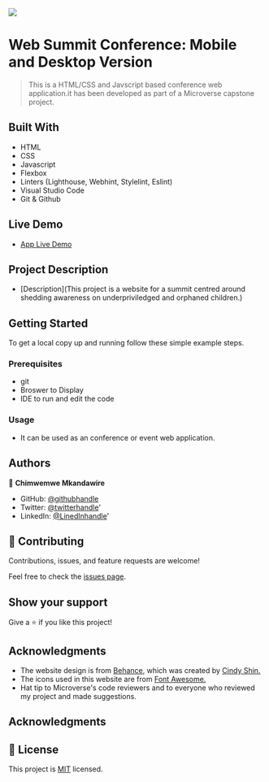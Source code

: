 ![](https://img.shields.io/badge/Microverse-blueviolet) 

# Web Summit Conference: Mobile and Desktop Version

> This is a HTML/CSS and Javscript based conference web application.it has been developed as part of a Microverse capstone project.

## Built With

- HTML
- CSS
- Javascript
- Flexbox
- Linters (Lighthouse, Webhint, Stylelint, Eslint)
- Visual Studio Code
- Git & Github

## Live Demo

- [App Live Demo](http)

## Project Description
- [Description](This project is a website for a summit centred around shedding awareness on underpriviledged and orphaned children.)

## Getting Started

To get a local copy up and running follow these simple example steps.

### Prerequisites

- git
- Broswer to Display
- IDE to run and edit the code

### Usage

- It can be used as an conference or event web application.

## Authors

👤 **Chimwemwe Mkandawire**

- GitHub: [@githubhandle](https://github.com/chimwemwe007)
- Twitter: [@twitterhandle](https://twitter.com/CHxMZ)'
- LinkedIn: [@LinedInhandle](https://LinkedIn.com/chimwemweMKandawire)'


## 🤝 Contributing

Contributions, issues, and feature requests are welcome!

Feel free to check the [issues page](../../issues/).

## Show your support

Give a ⭐️ if you like this project!

## Acknowledgments

- The website design is from [Behance](https://www.behance.net/gallery/29845175/CC-Global-Summit-2015), which was created by [Cindy Shin.](https://www.behance.net/adagio07)
- The icons used in this website are from [Font Awesome.](https://fontawesome.com/)
- Hat tip to Microverse's code reviewers and to everyone who reviewed my project and made suggestions.

## Acknowledgments

## 📝 License

This project is [MIT](./MIT.md) licensed.